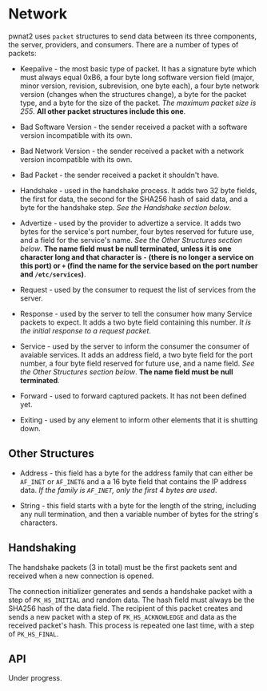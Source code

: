 Network
=======

pwnat2 uses `packet` structures to send data between its three components, the
server, providers, and consumers. There are a number of types of packets:

  * Keepalive - the most basic type of packet. It has a signature byte which
  must always equal 0xB6, a four byte long software version field (major, minor
  version, revision, subrevision, one byte each), a four byte network version
  (changes when the structures change), a byte for the packet type, and a byte
  for the size of the packet. *The maximum packet size is 255*. **All other
  packet structures include this one**.
  
  * Bad Software Version - the sender received a packet with a software version
  incompatible with its own.
  
  * Bad Network Version - the sender received a packet with a network version
  incompatible with its own.
  
  * Bad Packet - the sender received a packet it shouldn't have.
  
  * Handshake - used in the handshake process. It adds two 32 byte fields, the
  first for data, the second for the SHA256 hash of said data, and a byte for
  the handshake step. *See the Handshake section below*.
  
  * Advertize - used by the provider to advertize a service. It adds two bytes
  for the service's port number, four bytes reserved for future use, and a field
  for the service's name. *See the Other Structures section below*. **The name
  field must be null terminated, unless it is one character long and that
  character is `-` (there is no longer a service on this port) or `+` (find the
  name for the service based on the port number and `/etc/services`)**.
  
  * Request - used by the consumer to request the list of services from the
  server.
  
  * Response - used by the server to tell the consumer how many Service packets
  to expect. It adds a two byte field containing this number. *It is the initial
  response to a request packet*.
  
  * Service - used by the server to inform the consumer the consumer of avaiable
  services. It adds an address field, a two byte field for the port number, a
  four byte field reserved for future use, and a name field. *See the Other
  Structures section below*. **The name field must be null terminated**.
  
  * Forward - used to forward captured packets. It has not been defined yet.
  
  * Exiting - used by any element to inform other elements that it is shutting
  down.



Other Structures
----------------

  * Address - this field has a byte for the address family that can either be
  `AF_INET` or `AF_INET6` and a a 16 byte field that contains the IP address
  data. *If the family is `AF_INET`, only the first 4 bytes are used*.
  
  * String - this field starts with a byte for the length of the string,
  including any null termination, and then a variable number of bytes for the
  string's characters.



Handshaking
-----------

The handshake packets (3 in total) must be the first packets sent and received
when a new connection is opened.

The connection initializer generates and sends a handshake packet with a step of
`PK_HS_INITIAL` and random data. The hash field must always be the SHA256 hash
of the data field. The recipient of this packet creates and sends a new packet
with a step of `PK_HS_ACKNOWLEDGE` and data as the received packet's hash. This
process is repeated one last time, with a step of `PK_HS_FINAL`.



API
---

Under progress.